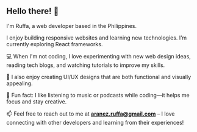 ## Hello there! 👋
I'm Ruffa, a web developer based in the Philippines.  

I enjoy building responsive websites and learning new technologies. I’m currently exploring React frameworks.  

💻 When I'm not coding, I love experimenting with new web design ideas, reading tech blogs, and watching tutorials to improve my skills.  

🎨 I also enjoy creating UI/UX designs that are both functional and visually appealing.  

🎵 Fun fact: I like listening to music or podcasts while coding—it helps me focus and stay creative.  

📫 Feel free to reach out to me at **aranez.ruffa@gmail.com** – I love connecting with other developers and learning from their experiences!
